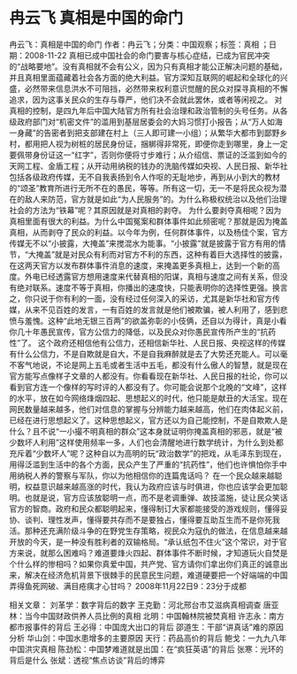 # 冉云飞  真相是中国的命门

冉云飞：真相是中国的命门
作者：冉云飞；分类：中国观察；标签：真相 ；日期：2008-11-22
真相已成中国社会的命门要害与核心症结，已成为官民冲突的“战略要地”。没有真相就不会有公义，因为只有真相才能公正解决问题的基础，并且真相里面蕴藏着社会各方面的绝大利益。官方深知互联网的崛起和全球化的兴盛，必然带来信息洪水不可阻挡，必然带来权利意识觉醒的民众对探寻真相的不懈追求，因为这事关民众的生存与尊严，他们决不会就此罢休，或者等闲视之。
对真相的控制，是四九年后中国大陆官方所有社会治理和政治管制的头号任务。从各级政府部门对“机密文件”的滥用到基层居委会的大妈习惯打小报告；从“万人如海一身藏”的告密者到把支部建在村上（三人即可建一小组）；从繁华大都市到鄙野乡村，都用把人视为树桩的居民身份证，捆梆得非常死，即便你走到哪里，身上一定要佩带身份证这一“红字”，否则你便将寸步难行；从介绍信、票证的泛滥到如今的天网工程、金盾工程；从开动用纳税的钱办的洗脑传媒如央视、人民日报、新华社包括各级政府传媒，无不自我表扬到令人作呕的无耻地步，再到从小到大的教材的“颂圣”教育所进行无所不在的愚民，等等。所有这一切，无一不是将民众视为潜在的敌人来防范，官方就是如此“为人民服务”的。为什么称极权统治以及他们治理社会的方法为“铁幕”呢？其原因就是对真相的剥夺。
为什么要剥夺真相呢？因为真相里面有很大的利益。为什么中国冤案和群体事件如此频密呢？那就是因为掩盖真相，从而剥夺了民众的利益。以今年为例，任何群体事件，以及杨佳个案，官方传媒无不以“小披露，大掩盖”来搅混水为能事。“小披露”就是披露于官方有用的情节，“大掩盖”就是对民众有利而对官方不利的东西，这种有着巨大选择性的披露，在这两天官方以发布群体事件消息的速度，来掩盖更多真相上，达到一个新的高度。外电已经透露官方想用速度来代替真相的阳谋，真相与速度之间有关系，但没有绝对联系。速度不等于真相，你播出的速度快，只能表明你的选择性更强。换言之，你只说于你有利的一面，没有经过任何深入的采访，尤其是新华社和官方传媒，从来不见百姓的发言，一有百姓的发言就是他们被欺骗，被人利用了，感到悲愤与羞愧。这种“此地无银三百两”的欲盖弥彰的小伎俩，还自以为得计，真是小看你几十年愚民宣传，官方公信力的降低，以及民众对你愚民宣传所产生的“抗药性”了。
这个政府还相信他有公信力，还相信新华社、人民日报、央视这样的传媒有什么公信力，不是自欺就是自大，不是自我麻醉就是去了大势还充能人。可以毫不客气地说，不论是网上五毛或者生活中五毛，都没有什么傲人的智慧，就是现在官方能写点像样子文章的人都没有。你看看现在新华社、人民日报的社论，你可以看到官方连一个像样的写时评的人都没有了。你可能会说那个北晚的“文峰”，这样的水平，放在如今网络烽烟四起、思想起义的时代，他只能是献丑的大活宝。现在网民数量越来越多，他们对信息的掌握与分辨能力越来越高，他们在肉体起义前，已经在进行思想起义了。这种思想起义，官方还以为自己能控制，不是自欺欺人是什么？且不说“一小撮不明真相的群众”这本身就证明你掩盖真相的邪恶，就是“被少数坏人利用”这样使用频率一多，人们也会清醒地进行数学统计，为什么到处都充斥着“少数坏人”呢？这种自以为高明的玩“政治数学”的把戏，从毛泽东到现在，用得泛滥到生活中的各个方面，民众产生了严重的“抗药性”，他们也许惧怕你手中用纳税人养的警察与军队，你以为他相信你的连篇鬼话吗？
在一个民众越来越聪明，权益意识越来越高涨的时代，我认为政府应该与时俱进，你也应该学会更加聪明。也就是说，官方应该放聪明一点，而不是老调重弹、故技滥施，徒让民众笑话官方的智商。政府和民众都聪明起来，懂得制订大家都能接受的游戏规则，懂得妥协、谈判、理性发声，懂得要共存而不是要独占，懂得要互助互生而不是你死我活。那种还充满阶级斗争的在野党生存策略，视民众为寇仇的做法，在信息越来越开放的今天，是一种没有胜利者的双输格局。“承认纸包不住火”这个常识，对于官方来说，就那么困难吗？难道要烽火四起、群体事件不断时候，才知道玩火自焚是个什么样的惨相吗？如果你真爱中国，共产党、官方请你们拿出你们真正的诚意出来，解决在经济危机背景下很棘手的民意民生问题，难道硬要把一个好端端的中国弄得鱼死网破、满目疮痍才心甘吗？
2008年11月22日9：23分于成都

相关文章：
刘革学：数字背后的数字
王克勤：河北邢台市艾滋病真相调查
唐亚林：当今中国财政供养人员比例的真相
北明：中国翰林院被焚真相
许志永：南方都市报事件的背后
王必得：中国庞大出口的背后
邵道生：干部“讲真话”难的原因分析
华山剑：中国水患增多的主要原因
天行：药品高价的背后
鲍戈：一九九八年中国洪灾真相
陈劲松：中国梦难道就是出国：在“疯狂英语”的背后
张寒：光环的背后是什么
张斌：透视“焦点访谈”背后的博弈